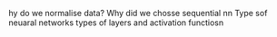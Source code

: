 hy do we normalise data?
Why did we chosse sequential nn
Type sof neuaral networks
types of layers and activation functiosn
